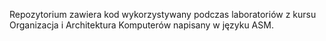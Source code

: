 Repozytorium zawiera kod wykorzystywany podczas laboratoriów z kursu
Organizacja i Architektura Komputerów napisany w języku ASM.
